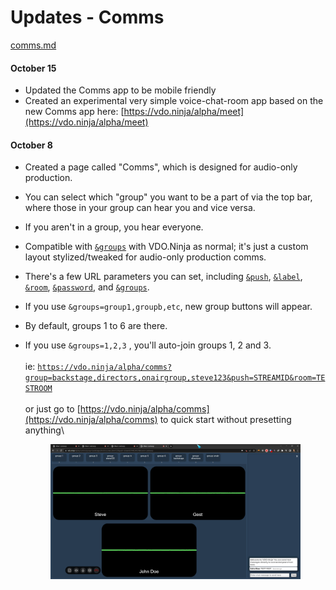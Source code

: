 # Updates - Comms

[comms.md](../steves-helper-apps/comms.md "mention")

#### October 15

* Updated the Comms app to be mobile friendly
* Created an experimental very simple voice-chat-room app based on the new Comms app here: [https://vdo.ninja/alpha/meet](https://vdo.ninja/alpha/meet)

#### October 8

* Created a page called "Comms", which is designed for audio-only production.
* You can select which "group" you want to be a part of via the top bar, where those in your group can hear you and vice versa.
* If you aren't in a group, you hear everyone.
* Compatible with [`&groups`](../general-settings/and-group.md) with VDO.Ninja as normal; it's just a custom layout stylized/tweaked for audio-only production comms.
* There's a few URL parameters you can set, including [`&push`](../source-settings/push.md), [`&label`](../general-settings/label.md), [`&room`](../general-settings/room.md), [`&password`](../general-settings/password.md), and [`&groups`](../general-settings/and-group.md).
* If you use `&groups=group1,groupb,etc`, new group buttons will appear.
* By default, groups 1 to 6 are there.
*   If you use `&groups=1,2,3` , you'll auto-join groups 1, 2 and 3.\
    \
    ie: [`https://vdo.ninja/alpha/comms?group=backstage,directors,onairgroup,steve123&push=STREAMID&room=TESTROOM`](https://vdo.ninja/alpha/comms?group=backstage,directors,onairgroup,steve123\&push=STREAMID\&room=TESTROOM) \
    \
    or just go to [https://vdo.ninja/alpha/comms](https://vdo.ninja/alpha/comms) to quick start without presetting anything\


    <figure><img src="../.gitbook/assets/image (4).png" alt=""><figcaption></figcaption></figure>
